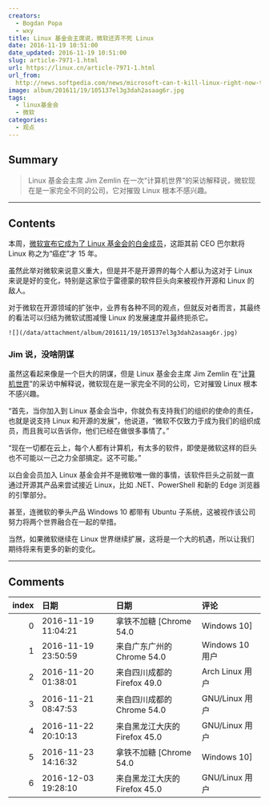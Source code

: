 ```yaml
---
creators:
  - Bogdan Popa
  - wxy
title: Linux 基金会主席说，微软还弄不死 Linux
date: 2016-11-19 10:51:00
date_updated: 2016-11-19 10:51:00
slug: article-7971-1.html
url: https://linux.cn/article-7971-1.html
url_from: 
  http://news.softpedia.com/news/microsoft-can-t-kill-linux-right-now-the-linux-foundation-director-says-510327.shtml
image: album/201611/19/105137el3g3dah2asaag6r.jpg
tags:
  - linux基金会
  - 微软
categories:
  - 观点
---
```


## Summary

> Linux 基金会主席 Jim Zemlin 在一次“计算机世界”的采访解释说，微软现在是一家完全不同的公司，它对摧毁 Linux 根本不感兴趣。

***

<!-- more -->

## Contents

本周，[微软宣布它成为了 Linux 基金会的白金成员](https://linux.cn/article-7966-1.html)，这距其前 CEO 巴尔默将 Linux 称之为“癌症”才 15 年。

虽然此举对微软来说意义重大，但是并不是开源界的每个人都认为这对于 Linux 来说是好的变化，特别是这家位于雷德蒙的软件巨头向来被视作开源和 Linux 的敌人。

对于微软在开源领域的扩张中，业界有各种不同的观点，但就反对者而言，其最终的看法可以归结为微软试图减慢 Linux 的发展速度并最终扼杀它。

`![](/data/attachment/album/201611/19/105137el3g3dah2asaag6r.jpg)`

### Jim 说，没啥阴谋

虽然这看起来像是一个巨大的阴谋，但是 Linux 基金会主席 Jim Zemlin 在“[计算机世界](http://www.computerworld.com/article/3142453/open-source-tools/microsoft-really-has-changed-linux-foundation-chief-says.html#tk.rss_all)”的采访中解释说，微软现在是一家完全不同的公司，它对摧毁 Linux 根本不感兴趣。

“首先，当你加入到 Linux 基金会当中，你就负有支持我们的组织的使命的责任，也就是说支持 Linux 和开源的发展”，他说道，“微软不仅致力于成为我们的组织成员，而且我可以告诉你，他们已经在做很多事情了。”

“现在一切都在云上，每个人都有计算机，有太多的软件，即使是微软这样的巨头也不可能以一己之力全部搞定。这不可能。”

以白金会员加入 Linux 基金会并不是微软唯一做的事情，该软件巨头之前就一直通过开源其产品来尝试接近 Linux，比如 .NET、PowerShell 和新的 Edge 浏览器的引擎部分。 

甚至，连微软的拳头产品 Windows 10 都带有 Ubuntu 子系统，这被视作该公司努力将两个世界融合在一起的举措。

当然，如果微软继续在 Linux 世界继续扩展，这将是一个大的机遇，所以让我们期待将来有更多的新的变化。

***

## Comments

|   index | 日期                | 日期                                         | 评论                                                                                                                                                                                                                                                                                                                                                                                                                      |
|--------:|:--------------------|:---------------------------------------------|:--------------------------------------------------------------------------------------------------------------------------------------------------------------------------------------------------------------------------------------------------------------------------------------------------------------------------------------------------------------------------------------------------------------------------|
|       0 | 2016-11-19 11:04:21 | 拿铁不加糖 [Chrome 54.0|Windows 10]          | Windows和Linux不是竞争的关系，是互补的关系。                                                                                                                                                                                                                                                                                                                                                                              |
|       1 | 2016-11-19 23:50:59 | 来自广东广州的 Chrome 54.0|Windows 10 用户   | 桌面一点长进也没有，问题多多，还是比不上xp                                                                                                                                                                                                                                                                                                                                                                                |
|       2 | 2016-11-20 01:38:01 | 来自四川成都的 Firefox 49.0|Arch Linux 用户  | 有点道理!                                                                                                                                                                                                                                                                                                                                                                                                                 |
|       3 | 2016-11-21 08:47:53 | 来自四川成都的 Chrome 54.0|GNU/Linux 用户    | win用户，你有用过吗？有点想骂你的感觉～～～                                                                                                                                                                                                                                                                                                                                                                               |
|       4 | 2016-11-22 20:10:13 | 来自黑龙江大庆的 Firefox 45.0|GNU/Linux 用户 | 虽然linux桌面软件不少，但是大多很粗糙，体验不佳，限制了它在桌面方面的发展；当然精品也有，只是不多。                                                                                                                                                                                                                                                                                                                       |
|       5 | 2016-11-23 14:16:32 | 拿铁不加糖 [Chrome 54.0|Windows 10]          | 废话，当然用过，我公司客户天天骂linux的桌面环境。                                                                                                                                                                                                                                                                                                                                                                         |
|       6 | 2016-12-03 19:28:10 | 来自黑龙江大庆的 Firefox 45.0|GNU/Linux 用户 | 我觉得就是竞争关系，现在微软已经在“呼吁所有的Linux开发者转到Windows10平台”了。这就说明微软想要慢慢吞掉Linux。因为Windows10中已经集成了Linux子系统，所以只要安装了Windows10，就不用安装Linux了（对一般的用户来说是一举两得），无论Linux以后发展的多出色，都会被微软吸收（它可以直接拿来集成到win10子系统中），而Linux却得不到多大好处，最后Windows10会越来越壮大，Linux会因为Windows10的排挤死掉很多发行版（包括Ubuntu）。 |
